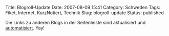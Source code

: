 Title: Blogroll-Update
Date: 2007-08-09 15:41
Category: Schweden
Tags: Fiket, Internet, KurzNotiert, Technik
Slug: blogroll-update
Status: published

Die Links zu anderen Blogs in der Seitenleiste sind aktualisiert und
[automatisiert](http://blogblog.thomasmarquart.net/2007/07/29/automatisierung/).
Yay!


